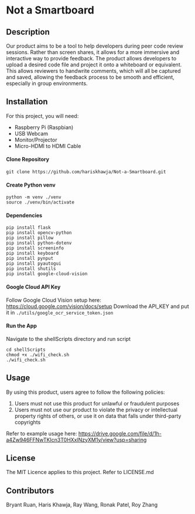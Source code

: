 # Not a Smartboard

## Description
Our product aims to be a tool to help developers during peer code review sessions. Rather than screen shares, it allows for a more immersive and interactive way to provide feedback. The product allows developers to upload a desired code file and project it onto a whiteboard or equivalent. This allows reviewers to handwrite comments, which will all be captured and saved, allowing the feedback process to be smooth and efficient, especially in group environments. 

## Installation
For this project, you will need:
- Raspberry Pi (Raspbian)
- USB Webcam
- Monitor/Projector
- Micro-HDMI to HDMI Cable

#### Clone Repository
```
git clone https://github.com/hariskhawja/Not-a-Smartboard.git
```

#### Create Python venv
```
python -m venv ./venv
source ./venv/bin/activate
```

#### Dependencies
```
pip install flask 
pip install opencv-python
pip install pillow 
pip install python-dotenv
pip install screeninfo
pip install keyboard
pip install pynput
pip install pyautogui
pip install shutils
pip install google-cloud-vision
```

#### Google Cloud API Key
Follow Google Cloud Vision setup here: https://cloud.google.com/vision/docs/setup
Download the API_KEY and put it in ```./utils/google_ocr_service_token.json```

#### Run the App
Navigate to the shellScripts directory and run script
```
cd shellScripts
chmod +x ./wifi_check.sh
./wifi_check.sh
```

## Usage
By using this product, users agree to follow the following policies:
1. Users must not use this product for unlawful or fraudulent purposes
2. Users must not use our product to violate the privacy or intellectual property rights of others, or use it on data that falls under third-party copyrights

Refer to example usage here:
https://drive.google.com/file/d/1h-a4Zw946FFNwTKIcn3T0HXxlNzyXM1y/view?usp=sharing

## License
The MIT Licence applies to this project. Refer to LICENSE.md

## Contributors
Bryant Ruan, Haris Khawja, Ray Wang, Ronak Patel, Roy Zhang
